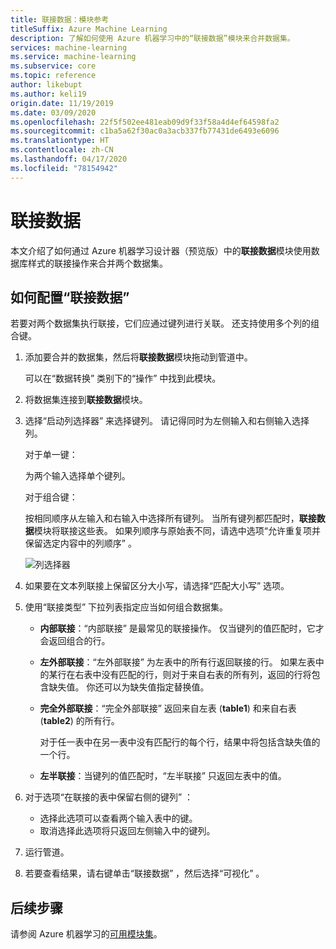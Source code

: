 ```yaml
---
title: 联接数据：模块参考
titleSuffix: Azure Machine Learning
description: 了解如何使用 Azure 机器学习中的“联接数据”模块来合并数据集。
services: machine-learning
ms.service: machine-learning
ms.subservice: core
ms.topic: reference
author: likebupt
ms.author: keli19
origin.date: 11/19/2019
ms.date: 03/09/2020
ms.openlocfilehash: 22f5f502ee481eab09d9f33f58a4d4ef64598fa2
ms.sourcegitcommit: c1ba5a62f30ac0a3acb337fb77431de6493e6096
ms.translationtype: HT
ms.contentlocale: zh-CN
ms.lasthandoff: 04/17/2020
ms.locfileid: "78154942"
---
```

# <a name="join-data"></a>联接数据

本文介绍了如何通过 Azure 机器学习设计器（预览版）中的**联接数据**模块使用数据库样式的联接操作来合并两个数据集。  

## <a name="how-to-configure-join-data"></a>如何配置“联接数据”

若要对两个数据集执行联接，它们应通过键列进行关联。 还支持使用多个列的组合键。 

1. 添加要合并的数据集，然后将**联接数据**模块拖动到管道中。 

    可以在“数据转换”  类别下的“操作”  中找到此模块。

1. 将数据集连接到**联接数据**模块。 
 
1. 选择“启动列选择器”  来选择键列。 请记得同时为左侧输入和右侧输入选择列。

    对于单一键：

    为两个输入选择单个键列。
    
    对于组合键：

    按相同顺序从左输入和右输入中选择所有键列。 当所有键列都匹配时，**联接数据**模块将联接这些表。 如果列顺序与原始表不同，请选中选项“允许重复项并保留选定内容中的列顺序”  。 

    ![列选择器](media/module/join-data-column-selector.png)


1. 如果要在文本列联接上保留区分大小写，请选择“匹配大小写”  选项。 
   
1. 使用“联接类型”  下拉列表指定应当如何组合数据集。  
  
    * **内部联接**：“内部联接”  是最常见的联接操作。 仅当键列的值匹配时，它才会返回组合的行。  
  
    * **左外部联接**：“左外部联接”  为左表中的所有行返回联接的行。 如果左表中的某行在右表中没有匹配的行，则对于来自右表的所有列，返回的行将包含缺失值。 你还可以为缺失值指定替换值。  
  
    * **完全外部联接**：“完全外部联接”  返回来自左表 (**table1**) 和来自右表 (**table2**) 的所有行。  
  
         对于任一表中在另一表中没有匹配行的每个行，结果中将包括含缺失值的一个行。  
  
    * **左半联接**：当键列的值匹配时，“左半联接”  只返回左表中的值。  

1. 对于选项“在联接的表中保留右侧的键列”  ：

    * 选择此选项可以查看两个输入表中的键。
    * 取消选择此选项将只返回左侧输入中的键列。

1. 运行管道。

1. 若要查看结果，请右键单击“联接数据”  ，然后选择“可视化”  。

## <a name="next-steps"></a>后续步骤

请参阅 Azure 机器学习的[可用模块集](module-reference.md)。 